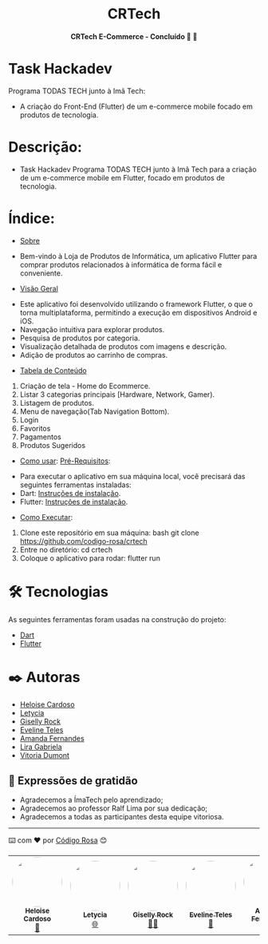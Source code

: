 <h1 align="center"> CRTech </h1>

 <h4 align="center"> 
	 CRTech E-Commerce - Concluído 🚀 🚀 
</h4>


# Task Hackadev
Programa TODAS TECH junto à Imã Tech:
- A criação do Front-End (Flutter) de um e-commerce mobile focado em produtos de tecnologia.

# Descrição:
- Task Hackadev Programa TODAS TECH junto à Imã Tech para a criação de um e-commerce mobile em Flutter, focado em produtos de tecnologia.

# Índice:

* [Sobre](#Sobre)
- Bem-vindo à Loja de Produtos de Informática, um aplicativo Flutter para comprar produtos relacionados à informática de forma fácil e conveniente.

* [Visão Geral](#VisãoGeral)
- Este aplicativo foi desenvolvido utilizando o framework Flutter, o que o torna multiplataforma, permitindo a execução em dispositivos Android e iOS.
- Navegação intuitiva para explorar produtos.
- Pesquisa de produtos por categoria.
- Visualização detalhada de produtos com imagens e descrição.
- Adição de produtos ao carrinho de compras.

* [Tabela de Conteúdo](#tabela-de-conteudo)
1. Criação de tela - Home do Ecommerce.
2. Listar 3 categorias principais [Hardware, Network, Gamer).
3. Listagem de produtos.
4. Menu de navegação(Tab Navigation Bottom).
5. Login
6. Favoritos
7. Pagamentos
8. Produtos Sugeridos

* [Como usar](#como-usar):
 [Pré-Requisitos](#pre-requisitos):
- Para executar o aplicativo em sua máquina local, você precisará das seguintes ferramentas instaladas:
- Dart: [Instruções de instalação](https://dart.dev/get-dart).
- Flutter: [Instruções de instalação](https://flutter.dev/docs/get-started/install).

* [Como Executar](como-executar):
1. Clone este repositório em sua máquina:
bash
git clone https://github.com/codigo-rosa/crtech
2. Entre no diretório:
cd crtech
3. Coloque o aplicativo para rodar:
flutter run

# 🛠 Tecnologias

As seguintes ferramentas foram usadas na construção do projeto:

- [Dart](https://dart.dev/)
- [Flutter](https://flutter.dev/)



# ✒️ Autoras
* [Heloise Cardoso](https://github.com/HeloiseCardoso)
* [Letycia](https://github.com/letyciaEst08)
* [Giselly Rock](https://github.com/gisellyrock)
* [Eveline Teles](https://github.com/evelineteles)
* [Amanda Fernandes](https://github.com/AmandaBFernandes)
* [Lira Gabriela](https://github.com/zliragabriella)
* [Vitoria Dumont](https://github.com/vitoriadumont)

## 🎁 Expressões de gratidão
* Agradecemos a ÍmaTech pelo aprendizado;
* Agradecemos ao professor Ralf Lima por sua dedicação;
* Agradecemos a todas as participantes desta equipe vitoriosa.


---
⌨️ com ❤️ por [Código Rosa](https://gist.github.com/codigo-rosa) 😊



<table>
  <tr>
   <td align="center"><a href="https://github.com/HeloiseCardoso"><img style="border-radius: 50%;" src="https://avatars.githubusercontent.com/u/104039569?v=4" width="100px;" alt=""/><br /><sub><b>Heloise Cardoso</b></sub></a><br /><a href="https://rocketseat.com.br/" title="Rocketseat">🚀</a></td>
   <td align="center"><a href="https://github.com/letyciaEst08"><img style="border-radius: 50%;" src="https://avatars.githubusercontent.com/u/100210221?v=4" width="100px;" alt=""/><br /><sub><b>Letycia</b></sub></a><br /><a href="https://rocketseat.com.br/" title="Rocketseat">🌐</a></td>
  <td align="center"><a href="https://github.com/gisellyrock"><img style="border-radius: 50%;" src="https://avatars.githubusercontent.com/u/104739434?v=4" width="100px;" alt=""/><br /><sub><b>Giselly Rock</b></sub></a><br /><a href="https://rocketseat.com.br/" title="Rocketseat">👨‍🚀</a></td> 
   <td align="center"><a href="https://github.com/evelineteles"><img style="border-radius: 50%;" src="https://avatars.githubusercontent.com/u/137117578?v=4" width="100px;" alt=""/><br /><sub><b>Eveline Teles</b></sub></a><br /><a href="https://rocketseat.com.br/" title="Rocketseat">🚀</a></td>
    <td align="center"><a href="https://github.com/AmandaBFernandes"><img style="border-radius: 50%;" src="https://avatars.githubusercontent.com/u/74053122?v=4" width="100px;" alt=""/><br /><sub><b>Amanda Fernandes</b></sub></a><br /><a href="https://rocketseat.com.br/" title="Rocketseat">🚀</a></td>
   <td align="center"><a href="https://rocketseat.com.br"><img style="border-radius: 50%;" src="https://avatars.githubusercontent.com/u/138834497?v=4" width="100px;" alt=""/><br /><sub><b>Lira Gabriela</b></sub></a><br /><a href="https://rocketseat.com.br/" title="Rocketseat">🚀</a></td>
  <td align="center"><a href="https://rocketseat.com.br"><img style="border-radius: 50%;" src="https://avatars.githubusercontent.com/u/126123058?v=4" width="100px;" alt=""/><br /><sub><b>Vitoria Dumont</b></sub></a><br /><a href="https://rocketseat.com.br/" title="Rocketseat">🚀</a></td>
  </tr>
</table>
